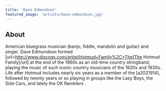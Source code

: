 ```yaml
---
title: 'Dave Edmundson'
featured_image: 'artists/dave-edmundson.jpg'
---
```


## About

American bluegrass musician (banjo, fiddle, mandolin and guitar) and singer. Dave Edmundson formed [url=http://www.discogs.com/artist/Hotmud+Family%2C+The]The Hotmud Family[/url] at the end of the 1960s as an old-time country stringband, playing the music of such iconic country musicians of the 1920s and 1930s. Life after Hotmud includes nearly six years as a member of the [a2021914], followed by twenty years or so playing in groups like the Lazy Boys, the Side Cars, and lately the OK Ramblers .
